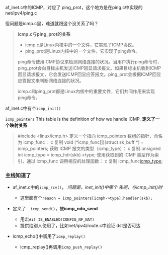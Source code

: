 af_inet.c中的ICMP，对应了 ping_prot，这个地方是在ping.c中实现的net/ipv4/ping.c



但问题是icmp.c里，难道就跟这个没关系了吗？

> **icmp.c与ping_prot的关系**
>
> - icmp.c是Linux内核中的一个文件，它实现了ICMP协议。
> - ping_prot是Linux内核中的一个文件，它实现了ping命令。
>
> ping命令使用ICMP协议来检测网络连接的状况。当用户执行ping命令时，ping_prot会向目标主机发送ICMP回显请求报文。如果目标主机收到ICMP回显请求报文，它会发送ICMP回显应答报文。ping_prot会根据ICMP回显应答报文来判断网络连接的状况。
>
> icmp.c和ping_prot都是Linux内核中的重要文件，它们共同作用来实现ping命令。



af_inet.c中有个`icmp_init()`



`icmp_pointers` This table is the definition of how we handle ICMP.  **定义了一个映射关系**

> #include <linux/icmp.h>
> 定义一个指向 icmp_pointers 数组的指针，命名为 icmp_func：
> c
> 复制
> void (*icmp_func[])(struct sk_buff *) = icmp_pointers;
> 获取 ICMP 报文的类型（icmp_type）：
> c
> 复制
> unsigned int icmp_type = icmp_hdr(skb)->type;
> 使用获取到的 ICMP 类型作为索引，通过 icmp_func 调用相应的处理函数：
> c
> 复制
> icmp_func[icmp_type](skb);





### 主线知道了

+ af_inet.c中的`icmp_rcv()`，	*问题是，inet_init()中哪个 先呢，与icmp_init()时*
  + 这里面有个`reason = icmp_pointers[icmph->type].handler(skb);`

+ 定义了`__icmp_send()`，被**icmp_ndo_send**
  + 用宏`#if IS_ENABLED(CONFIG_NF_NAT)`
  + 提供给别人使用了，比如net/ipv4/route.c中验证 dst是否可达
+ icmp_echo()中调用了`icmp_replay()`
  + icmp_replay()再调用`icmp_push_replay()`